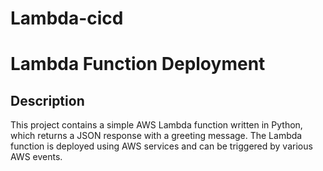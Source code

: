 # Lambda-cicd
# Lambda Function Deployment

## Description
This project contains a simple AWS Lambda function written in Python, which returns a JSON response with a greeting message. The Lambda function is deployed using AWS services and can be triggered by various AWS events.
